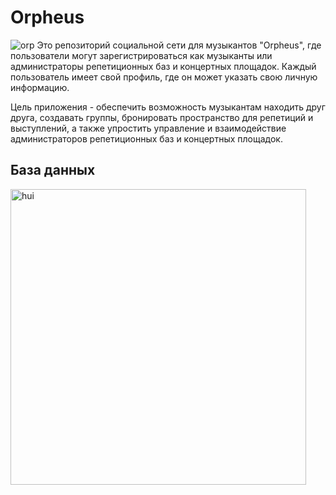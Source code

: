 # Orpheus
![orp](https://github.com/pansanek/MusicianSocialAppRepo/assets/90202010/c367e437-3482-4c54-bedb-da835bdcd4d6)
Это репозиторий социальной сети для музыкантов "Orpheus", 
где пользователи могут зарегистрироваться как музыканты или администраторы репетиционных баз и концертных площадок. Каждый пользователь имеет свой профиль, 
где он может указать свою личную информацию.

Цель приложения - обеспечить возможность музыкантам находить друг друга, создавать группы, 
бронировать пространство для репетиций и выступлений, 
а также упростить управление и взаимодействие администраторов репетиционных баз и концертных площадок.

## База данных
<img width="473" alt="hui" src="https://github.com/pansanek/MusicianSocialAppRepo/assets/90202010/7a59bddc-0778-49fd-8a5a-5a3a0cad079a">
